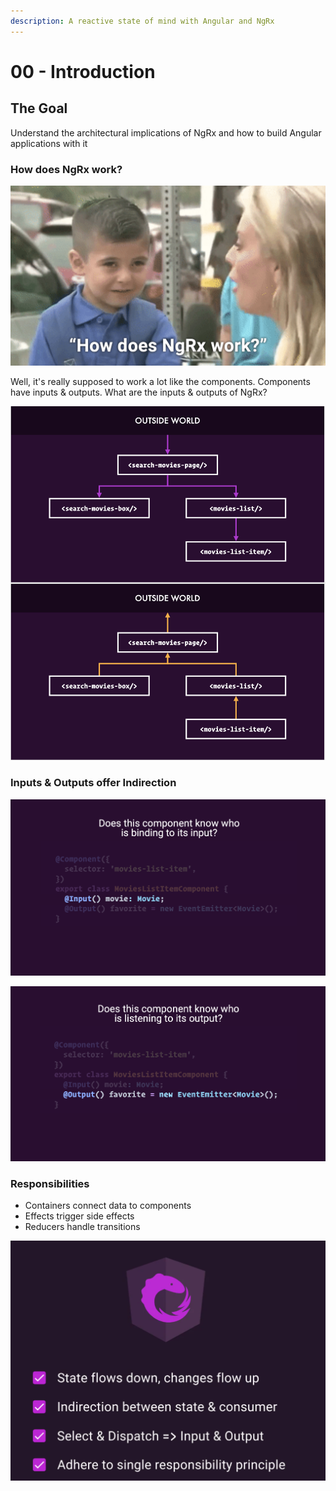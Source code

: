 ```yaml
---
description: A reactive state of mind with Angular and NgRx
---
```


# 00 - Introduction

## The Goal

Understand the architectural implications of NgRx and how to build Angular applications with it

### How does NgRx work?

![](../.gitbook/assets/screen-shot-2020-05-31-at-3.22.31-pm.png)

Well, it's really supposed to work a lot like the components. Components have inputs & outputs. What are the inputs & outputs of NgRx?

![&quot;States flow down, changes flow up&quot;](../.gitbook/assets/screen-shot-2020-05-31-at-3.25.47-pm.png)

### Inputs & Outputs offer Indirection

![](../.gitbook/assets/screen-shot-2020-05-31-at-3.29.19-pm.png)

![](../.gitbook/assets/screen-shot-2020-05-31-at-3.29.30-pm.png)

### Responsibilities

* Containers connect data to components
* Effects trigger side effects
* Reducers handle transitions

![](../.gitbook/assets/image%20%2891%29.png)

